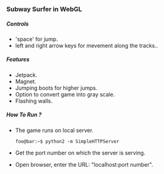 ### Subway Surfer in WebGL

##### Controls

* 'space' for jump.
* left and right arrow keys for mevement along the tracks..

##### Features

* Jetpack.
* Magnet.
* Jumping boots for higher jumps.
* Option to convert game into gray scale.
* Flashing walls.

##### How To Run ?
* The game runs on local server.
    ```console
    foo@bar:~$ python2 -m SimpleHTTPServer
    ```

* Get the port number on which the server is serving.
* Open browser, enter the URL: "localhost:port number".